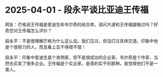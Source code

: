 # 2025-04-01 - 段永平谈比亚迪王传福

网友：芒格说王传福是爱迪生和韦尔奇的结合体，请问大道和王传福接触过吗？好奇您对王传福怎么评价？

段永平：不是很理解芒格为什么这么说。我们见过，但没打过具体交道。印象中他是个很努力的人，而且看上去干得很不错！

段永平：印象中爱迪生是个发明家，但不是很成功的企业家。韦尔奇是个作家，当然也买卖了很多企业。王传福是个实业家，是真的实干的那种。我觉得他们不是一类人。